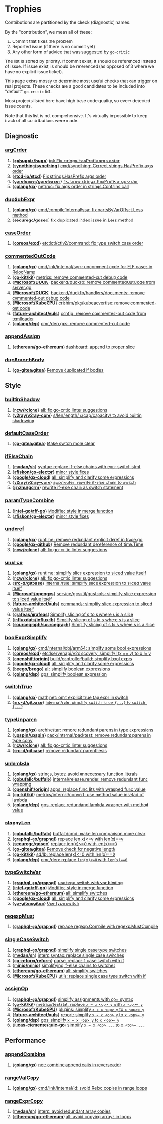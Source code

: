 # Trophies

Contributions are partitioned by the check (diagnostic) names.

By the "contribution", we mean all of these:

1. Commit that fixes the problem
2. Reported issue (if there is no commit yet)
3. Any other form of advice that was suggested by `go-critic`

The list is sorted by priority.
If commit exist, it should be referenced instead of issue.
If issue exist, is should be referenced (as opposed of 3 where
we have no explicit issue ticket).

This page exists mostly to determine most useful checks that can trigger on real projects.
These checks are a good candidates to be included into "default" `go-critic` list.

Most projects listed here have high base code quality, so every detected issue counts.

Note that this list is not comprehensive.
It's virtually impossible to keep track of all contributions were made.

## Diagnostic

### [argOrder](https://go-critic.github.io/overview.html#argorder)

1. {**[gohugoio/hugo](https://github.com/gohugoio/hugo)**} [tpl: Fix strings.HasPrefix args order](https://github.com/gohugoio/hugo/commit/7201042946dde78d5ea4fea9cb006fb4dded55c1)
1. {**[syncthing/syncthing](https://github.com/syncthing/syncthing)**} [cmd/syncthing: Correct strings.HasPrefix args order](https://github.com/syncthing/syncthing/commit/ca47b4c218eb2e6b8aff49b58dca4dd4b65a7e10)
1. {**[etcd-io/etcd](https://github.com/etcd-io/etcd)**} [Fix strings.HasPrefix args order](https://github.com/etcd-io/etcd/commit/1fe6f109c87c4fa47775426a6a60c3b954ed5c33)
1. {**[goreleaser/goreleaser](https://github.com/goreleaser/goreleaser)**} [fix: brew strings.HasPrefix args order](https://github.com/goreleaser/goreleaser/commit/ba09765bfa2c980e3051c33c921d556a4a1b53a3)
1. {**[golang/go](https://github.com/golang/go)**} [net/rpc: fix args order in strings.Contains call](https://go-review.googlesource.com/c/go/+/161157)

### [dupSubExpr](https://go-critic.github.io/overview.html#dupsubexpr)

1. {**[golang/go](https://github.com/golang/go)**} [cmd/compile/internal/ssa: fix partsByVarOffset.Less method](https://golang.org/cl/122776)
1. {**[securego/gosec](https://github.com/securego/gosec)**} [fix duplicated index issue in Less method](https://github.com/securego/gosec/pull/221)

### [caseOrder](https://go-critic.github.io/overview.html#caseorder)

1. {**[coreos/etcd](https://github.com/coreos/etcd)**} [etcdctl/ctlv2/command: fix type switch case order](https://github.com/coreos/etcd/pull/9968)

### [commentedOutCode](https://go-critic.github.io/overview.html#commentedoutcode)

1. {**[golang/go](https://github.com/golang/go)**} [cmd/link/internal/sym: uncomment code for ELF cases in RelocName](https://golang.org/cl/122896)
1. {**[go-kit/kit](https://github.com/go-kit/kit)**} [metrics: remove commented-out debug code](https://github.com/go-kit/kit/pull/770)
1. {**[Microsoft/DUCK](https://github.com/Microsoft/DUCK)**} [backend/ducklib: remove commentedOutCode from server.go](https://github.com/Microsoft/DUCK/pull/131)
1. {**[Microsoft/DUCK](https://github.com/Microsoft/DUCK)**} [backend/ducklib/handlers/documents: remove commented-out debug code](https://github.com/Microsoft/DUCK/pull/132)
1. {**[Microsoft/KubeGPU](https://github.com/Microsoft/KubeGPU)**} [crishim/pkg/kubeadvertise: remove commented-out code](https://github.com/Microsoft/KubeGPU/pull/39)
1. {**[future-architect/vuls](https://github.com/future-architect/vuls)**} [config: remove commented-out code from tomlloader](https://github.com/future-architect/vuls/pull/714)
1. {**[golang/dep](https://github.com/golang/dep)**} [cmd/dep,gps: remove commented-out code](https://github.com/golang/dep/pull/2030)

### [appendAssign](https://go-critic.github.io/overview.html#appendassign)

1. {**[ethereum/go-ethereum](https://github.com/ethereum/go-ethereum)**} [dashboard: append to proper slice](https://github.com/ethereum/go-ethereum/pull/17266)

### [dupBranchBody](https://go-critic.github.io/overview.html#dupbranchbody)

1. {**[go-gitea/gitea](https://github.com/go-gitea/gitea)**} [Remove duplicated if bodies](https://github.com/go-gitea/gitea/pull/5121)

## Style

### [builtinShadow](https://go-critic.github.io/overview.html#builtinshadow)

1. {**[ncw/rclone](https://github.com/ncw/rclone)**} [all: fix go-critic linter suggestions](https://github.com/ncw/rclone/pull/2440)
1. {**[v2ray/v2ray-core](https://github.com/v2ray/v2ray-core)**} [s/len/length/ s/cap/capacity/ to avoid builtin shadowing](https://github.com/v2ray/v2ray-core/pull/1292)

### [defaultCaseOrder](https://go-critic.github.io/overview.html#defaultcaseorder)

1. {**[go-gitea/gitea](https://github.com/go-gitea/gitea)**} [Make switch more clear](https://github.com/go-gitea/gitea/pull/5119)

### [ifElseChain](https://go-critic.github.io/overview.html#ifelsechain)

1. {**[mvdan/sh](https://github.com/mvdan/sh)**} [syntax: replace if-else chains with expr switch stmt](https://github.com/mvdan/sh/pull/254)
1. {**[afiskon/go-elector](https://github.com/afiskon/go-elector)**} [minor style fixes](https://github.com/afiskon/go-elector/pull/1)
1. {**[google/go-cloud](https://github.com/google/go-cloud)**} [all: simplify and clarify some expressions](https://github.com/google/go-cloud/pull/260)
1. {**[v2ray/v2ray-core](https://github.com/v2ray/v2ray-core)**} [app/router: rewrite if-else chain to switch](https://github.com/v2ray/v2ray-core/pull/1293)
1. {**[jinzhu/gorm](https://github.com/go-gorm/gorm)**} [rewrite if-else chain as switch statement](https://github.com/go-gorm/gorm/pull/2121)

### [paramTypeCombine](https://go-critic.github.io/overview.html#paramtypecombine)

1. {**[intel-go/nff-go](https://github.com/intel-go/nff-go)**} [Modified style in merge function](https://github.com/intel-go/nff-go/pull/338)
1. {**[afiskon/go-elector](https://github.com/afiskon/go-elector)**} [minor style fixes](https://github.com/afiskon/go-elector/pull/1)

### [underef](https://go-critic.github.io/overview.html#underef)

1. {**[golang/go](https://github.com/golang/go)**} [runtime: remove redundant explicit deref in trace.go](https://golang.org/cl/122895)
1. {**[google/go-github](https://github.com/google/go-github)**} [Remove redundant dereference of time.Time](https://github.com/google/go-github/pull/960)
1. {**[ncw/rclone](https://github.com/ncw/rclone)**} [all: fix go-critic linter suggestions](https://github.com/ncw/rclone/pull/2440)

### [unslice](https://go-critic.github.io/overview.html#unslice)

1. {**[golang/go](https://github.com/golang/go)**} [runtime: simplify slice expression to sliced value itself](https://go-review.googlesource.com/c/go/+/123375)
1. {**[ncw/rclone](https://github.com/ncw/rclone)**} [all: fix go-critic linter suggestions](https://github.com/ncw/rclone/pull/2440)
1. {**[src-d/gitbase](https://github.com/src-d/gitbase)**} [internal/rule: simplify slice expression to sliced value itself](https://github.com/src-d/gitbase/pull/503)
1. {**[Microsoft/opengcs](https://github.com/Microsoft/opengcs)**} [service/gcsutil/gcstools: simplify slice expression to sliced value itself](https://github.com/Microsoft/opengcs/pull/260)
1. {**[future-architect/vuls](https://github.com/future-architect/vuls)**} [commands: simplify slice expression to sliced value itself](https://github.com/future-architect/vuls/pull/715)
1. {**[grafeas/grafeas](https://github.com/grafeas/grafeas)**} [Simplify slicing of s to s where s is a slice](https://github.com/grafeas/grafeas/pull/226)
1. {**[influxdata/influxdb](https://github.com/influxdata/influxdb)**} [Simplify slicing of s to s where s is a slice](https://github.com/influxdata/influxdb/pull/10332)
1. {**[sourcegraph/sourcegraph](https://github.com/sourcegraph/sourcegraph)**} [Simplify slicing of s to s where s is a slice](https://github.com/sourcegraph/sourcegraph/pull/267)

### [boolExprSimplify](https://go-critic.github.io/overview.html#boolexprsimplify)

1. {**[golang/go](https://github.com/golang/go)**} [cmd/internal/obj/arm64: simplify some bool expressions](https://go-review.googlesource.com/c/go/+/123377)
1. {**[coreos/etcd](https://github.com/coreos/etcd)**} [etcdserver/api/v2discovery: simplify !(x == y) to x != y](https://github.com/coreos/etcd/pull/9969)
1. {**[openshift/origin](https://github.com/openshift/origin)**} [build/controller/build: simplify bool exprs](https://github.com/openshift/origin/pull/20542)
1. {**[google/go-cloud](https://github.com/google/go-cloud)**} [all: simplify and clarify some expressions](https://github.com/google/go-cloud/pull/260)
1. {**[beego/beego](github.com/beego/beego)**} [all: simplify boolean expressions](https://github.com/beego/beego/pull/3523)
1. {**[golang/dep](https://github.com/golang/dep)**} [gps: simplify boolean expression](https://github.com/golang/dep/pull/2027)

### [switchTrue](https://go-critic.github.io/overview.html#switchtrue)

1. {**[golang/go](https://github.com/golang/go)**} [math,net: omit explicit true tag expr in switch](https://go-review.googlesource.com/c/go/+/123378)
1. {**[src-d/gitbase](https://github.com/src-d/gitbase)**} [internal/rule: simplify `switch true {...}` to `switch {...}`](https://github.com/src-d/gitbase/pull/504)

### [typeUnparen](https://go-critic.github.io/overview.html#typeunparen)

1. {**[golang/go](https://github.com/golang/go)**} [archive/tar: remore redundant parens in type expressions](https://go-review.googlesource.com/c/go/+/123379)
1. {**[upspin/upspin](https://github.com/upspin/upspin)**} [pack/internal/packtest: remove redundant parens in type conv](https://github.com/upspin/upspin/commit/1e73992b518722f8eb59d37ad70df02179063d76)
1. {**[ncw/rclone](https://github.com/ncw/rclone)**} [all: fix go-critic linter suggestions](https://github.com/ncw/rclone/pull/2440)
1. {**[src-d/gitbase](https://github.com/src-d/gitbase)**} [remove redundant parenthesis](https://github.com/src-d/gitbase/pull/505)

### [unlambda](https://go-critic.github.io/overview.html#unlambda)

1. {**[golang/go](https://github.com/golang/go)**} [strings, bytes: avoid unnecessary function literals](https://go-review.googlesource.com/c/go/+/127756)
1. {**[gobufallo/buffalo](https://github.com/gobuffalo/buffalo)**} [internal/release,render: remove redundant func wrapping](https://github.com/gobuffalo/buffalo/pull/1211)
1. {**[openshift/origin](https://github.com/openshift/origin)**} [apps: replace func lits with wrapped func value](https://github.com/openshift/origin/pull/20541)
1. {**[go-kit/kit](https://github.com/go-kit/kit)**} [metrics/internal/convert: use method value insetad of lambda](https://github.com/go-kit/kit/pull/767)
1. {**[golang/dep](https://github.com/golang/dep)**} [gps: replace redundand lambda wrapper with method value](https://github.com/golang/dep/pull/2029)

### [sloppyLen](https://go-critic.github.io/overview.html#sloppylen)

1. {**[gobufallo/buffalo](https://github.com/gobuffalo/buffalo)**} [buffalo/cmd: make len comparison more clear](https://github.com/gobuffalo/buffalo/pull/1212)
1. {**[graphql-go/graphql](https://github.com/graphql-go/graphql)**} [replace len(x)<=v with len(x)==v](https://github.com/graphql-go/graphql/pull/374)
1. {**[securego/gosec](https://github.com/securego/gosec)**} [replace len(x)<=0 with len(x)==0](https://github.com/securego/gosec/pull/220)
1. {**[go-gitea/gitea](https://github.com/go-gitea/gitea)**} [Remove check for negative length](https://github.com/go-gitea/gitea/pull/5120)
1. {**[go-kit/kit](https://github.com/go-kit/kit)**} [sd/lb: replace len(x)<=0 with len(x)==0](https://github.com/go-kit/kit/pull/768)
1. {**[golang/dep](https://github.com/golang/dep)**} [cmd/dep: replace `len(x)<=0` with `len(x)==0`](https://github.com/golang/dep/pull/2031)

### [typeSwitchVar](https://go-critic.github.io/overview.html#typeswitchvar)

1. {**[graphql-go/graphql](https://github.com/graphql-go/graphql)**} [use type switch with var binding](https://github.com/graphql-go/graphql/pull/372)
1. {**[intel-go/nff-go](https://github.com/intel-go/nff-go)**} [Modified style in merge function](https://github.com/intel-go/nff-go/pull/338)
1. {**[ethereum/go-ethereum](https://github.com/ethereum/go-ethereum)**} [all: simplify switches](https://github.com/ethereum/go-ethereum/pull/17267)
1. {**[google/go-cloud](https://github.com/google/go-cloud)**} [all: simplify and clarify some expressions](https://github.com/google/go-cloud/pull/260)
1. {**[go-gitea/gitea](https://github.com/go-gitea/gitea)**} [Use type switch](https://github.com/go-gitea/gitea/pull/5122)

### [regexpMust](https://go-critic.github.io/overview.html#regexpmust)

1. {**[graphql-go/graphql](https://github.com/graphql-go/graphql)**} [replace regexp.Compile with regexp.MustCompile](https://github.com/graphql-go/graphql/pull/373)

### [singleCaseSwitch](https://go-critic.github.io/overview.html#singlecaseswitch)

1. {**[graphql-go/graphql](https://github.com/graphql-go/graphql)**} [simplify single case type switches](https://github.com/graphql-go/graphql/pull/375)
1. {**[mvdan/sh](https://github.com/mvdan/sh)**} [interp,syntax: replace single case switches](https://github.com/mvdan/sh/pull/255)
1. {**[go-reform/reform](https://github.com/go-reform/reform/pull/166)**} [parse: replace 1 case switch with if](https://github.com/go-reform/reform/pull/166)
1. {**[minio/minio](https://github.com/minio/minio)**} [simplifying if-else chains to switches](https://github.com/minio/minio/pull/6208)
1. {**[ethereum/go-ethereum](https://github.com/ethereum/go-ethereum)**} [all: simplify switches](https://github.com/ethereum/go-ethereum/pull/17267)
1. {**[Microsoft/KubeGPU](https://github.com/Microsoft/KubeGPU)**} [utils: replace single case type switch with if](https://github.com/Microsoft/KubeGPU/pull/38)

### [assignOp](https://go-critic.github.io/overview.html#assignop)

1. {**[graphql-go/graphql](https://github.com/graphql-go/graphql)**} [simplify assignments with op= syntax](https://github.com/graphql-go/graphql/pull/376)
1. {**[go-kit/kit](https://github.com/go-kit/kit)**} [metrics/teststat: replace `x = x <op> y` with `x <op>= y`](https://github.com/go-kit/kit/pull/769)
1. {**[Microsoft/KubeGPU](https://github.com/Microsoft/KubeGPU)**} [plugins: simplify `x = x <op> y` to `x <op>= y`](https://github.com/Microsoft/KubeGPU/pull/40)
1. {**[future-architect/vuls](https://github.com/future-architect/vuls)**} [report: simplify `x = x <op> y` to `x <op>= y`](https://github.com/future-architect/vuls/pull/716)
1. {**[golang/dep](https://github.com/golang/dep)**} [gps: simplify `x = x <op> y` to `x <op>= y`](https://github.com/golang/dep/pull/2028)
1. {**[lucas-clemente/quic-go](https://github.com/lucas-clemente/quic-go)**} [simplify `x = x <op> ...` to `x <op>= ...`](https://github.com/lucas-clemente/quic-go/pull/1538)

## Performance

### [appendCombine](https://go-critic.github.io/overview.html#appendcombine)

1. {**[golang/go](https://github.com/golang/go)**} [net: combine append calls in reverseaddr](https://golang.org/cl/117615)

### [rangeValCopy](https://go-critic.github.io/overview.html#rangevalcopy)

1. {**[golang/go](https://github.com/golang/go)**} [cmd/link/internal/ld: avoid Reloc copies in range loops](https://golang.org/cl/113636)

### [rangeExprCopy](https://go-critic.github.io/overview.html#rangeexprcopy)

1. {**[mvdan/sh](https://github.com/mvdan/sh)**} [interp: avoid redundant array copies](https://github.com/mvdan/sh/pull/253)
1. {**[ethereum/go-ethereum](https://github.com/ethereum/go-ethereum)**} [all: avoid copying arrays in loops](https://github.com/ethereum/go-ethereum/pull/17265)
